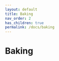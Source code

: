 ```yaml
---
layout: default
title: Baking
nav_order: 2
has_children: true
permalink: /docs/baking
---
```


# Baking

